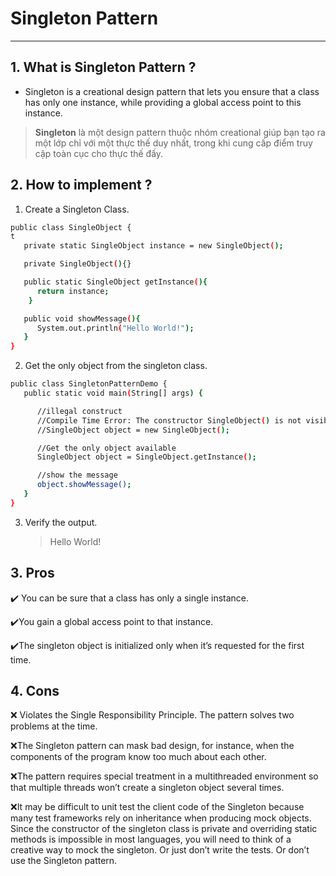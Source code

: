 # Singleton Pattern

---

## 1. What is Singleton Pattern ?

- Singleton is a creational design pattern that lets you ensure that a class has only one instance, while providing a global access point to this instance.

> **Singleton** là một design pattern thuộc nhóm creational giúp bạn tạo ra một lớp chỉ với một thực thế duy nhất, trong khi cung cấp điểm truy cập toàn cục cho thực thế đấy.

## 2. How to implement ?

1. Create a Singleton Class.

```sh
public class SingleObject {
t
   private static SingleObject instance = new SingleObject();

   private SingleObject(){}

   public static SingleObject getInstance(){
      return instance;
    }

   public void showMessage(){
      System.out.println("Hello World!");
   }
}

```

2. Get the only object from the singleton class.

```sh
public class SingletonPatternDemo {
   public static void main(String[] args) {

      //illegal construct
      //Compile Time Error: The constructor SingleObject() is not visible
      //SingleObject object = new SingleObject();

      //Get the only object available
      SingleObject object = SingleObject.getInstance();

      //show the message
      object.showMessage();
   }
}
```

3. Verify the output.
   > Hello World!

## 3. Pros

✔️ You can be sure that a class has only a single instance.

✔️You gain a global access point to that instance.

✔️The singleton object is initialized only when it’s requested for the first time.

## 4. Cons

❌ Violates the Single Responsibility Principle. The pattern solves two problems at the time.

❌The Singleton pattern can mask bad design, for instance, when the components of the program know too much about each other.

❌The pattern requires special treatment in a multithreaded environment so that multiple threads won’t create a singleton object several times.

❌It may be difficult to unit test the client code of the Singleton because many test frameworks rely on inheritance when producing mock objects. Since the constructor of the singleton class is private and overriding static methods is impossible in most languages, you will need to think of a creative way to mock the singleton. Or just don’t write the tests. Or don’t use the Singleton pattern.
